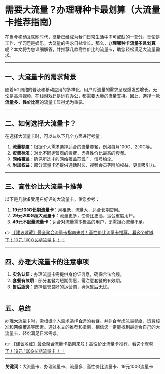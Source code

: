 # 需要大流量？办理哪种卡最划算（大流量卡推荐指南）

在当今移动互联网时代，流量已经成为我们日常生活中不可或缺的一部分。无论是工作、学习还是娱乐，大流量的需求日益增长。那么，**办理哪种卡流量多且划算**呢？本文将为您详细解答，并推荐几款高性价比的流量卡，助您轻松满足大流量需求。

---

## 一、大流量卡的需求背景

随着5G网络的普及和移动应用的多样化，用户对流量的需求呈现爆发式增长。无论是高清视频、在线游戏还是远程办公，都需要大量的流量支持。因此，选择一款**流量多、性价比高**的流量卡显得尤为重要。

---

## 二、如何选择大流量卡？

在选择大流量卡时，可以从以下几个方面进行考量：

1. **流量额度**：根据个人需求选择适合的流量套餐，例如每月100G、200G等。
2. **资费标准**：对比不同运营商的资费，选择性价比最高的套餐。
3. **网络覆盖**：确保所选卡的网络覆盖范围广，信号稳定。
4. **附加权益**：部分流量卡还提供通话时长、视频会员等附加权益，更具吸引力。

---

## 三、高性价比大流量卡推荐

以下是几款备受用户好评的大流量卡，供您参考：

1. **19元100G长期流量卡**：月租低，流量大，适合长期使用。
2. **29元200G超大流量卡**：流量更多，性价比更高，适合重度用户。
3. **49元不限量流量卡**：适合对流量需求极高的用户，无需担心流量不足。

👉 [【建议收藏】最全聚合流量卡指南来啦！高性价比流量卡推荐，看这个就够了！19元 100G长期流量卡 ！！](https://bit.ly/Liuliangka)

---

## 四、办理大流量卡的注意事项

1. **实名认证**：办理流量卡需提供身份证信息，确保合法合规。
2. **套餐有效期**：部分套餐为短期优惠，需注意套餐的有效期。
3. **售后服务**：选择信誉良好的运营商，确保售后无忧。

---

## 五、总结

办理大流量卡时，需根据个人需求选择合适的套餐，并综合考虑流量额度、资费标准和网络覆盖等因素。通过本文的推荐和指南，相信您一定能找到最适合自己的大流量卡，轻松满足日常需求。

👉 [【建议收藏】最全聚合流量卡指南来啦！高性价比流量卡推荐，看这个就够了！19元 100G长期流量卡 ！！](https://bit.ly/Liuliangka)

---

**关键词**：大流量卡、办理流量卡、流量多、高性价比流量卡、19元100G流量卡